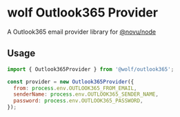 # wolf Outlook365 Provider

A Outlook365 email provider library for [@novu/node](https://github.com/wolfhq/wolf)

## Usage

```javascript
import { Outlook365Provider } from '@wolf/outlook365';

const provider = new Outlook365Provider({
  from: process.env.OUTLOOK365_FROM_EMAIL,
  senderName: process.env.OUTLOOK365_SENDER_NAME,
  password: process.env.OUTLOOK365_PASSWORD,
});
```
